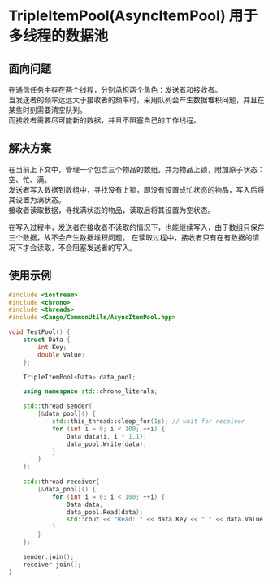 # TripleItemPool(AsyncItemPool) 用于多线程的数据池

## 面向问题

在通信任务中存在两个线程，分别承担两个角色：发送者和接收者。  
当发送者的频率远远大于接收者的频率时，采用队列会产生数据堆积问题，并且在某些时刻需要清空队列。    
而接收者需要尽可能新的数据，并且不阻塞自己的工作线程。  

## 解决方案

在当前上下文中，管理一个包含三个物品的数组，并为物品上锁，附加原子状态：空、忙、满。  
发送者写入数据到数组中，寻找没有上锁，即没有设置成忙状态的物品，写入后将其设置为满状态。  
接收者读取数据，寻找满状态的物品，读取后将其设置为空状态。

在写入过程中，发送者在接收者不读取的情况下，也能继续写入，由于数组只保存三个数据，故不会产生数据堆积问题。
在读取过程中，接收者只有在有数据的情况下才会读取，不会阻塞发送者的写入。

## 使用示例

```c++
#include <iostream>
#include <chrono>
#include <threads>
#include <Cango/CommonUtils/AsyncItemPool.hpp>

void TestPool() {
    struct Data {
        int Key;
        double Value;
    };

    TripleItemPool<Data> data_pool;

    using namespace std::chrono_literals;

    std::thread sender{
        [&data_pool]() {
            std::this_thread::sleep_for(1s); // wait for receiver
            for (int i = 0; i < 100; ++i) {
                Data data{i, i * 1.1};
                data_pool.Write(data);
            }
        }
    };
    
    std::thread receiver{
        [&data_pool]() {
            for (int i = 0; i < 100; ++i) {
                Data data;
                data_pool.Read(data);
                std::cout << "Read: " << data.Key << " " << data.Value << std::endl;
            }
        }
    };

    sender.join();
    receiver.join();
}
```
